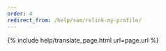```yaml
---
order: 4
redirect_from: /help/sam/relink-my-profile/
---
```


{% include help/translate_page.html url=page.url %}
